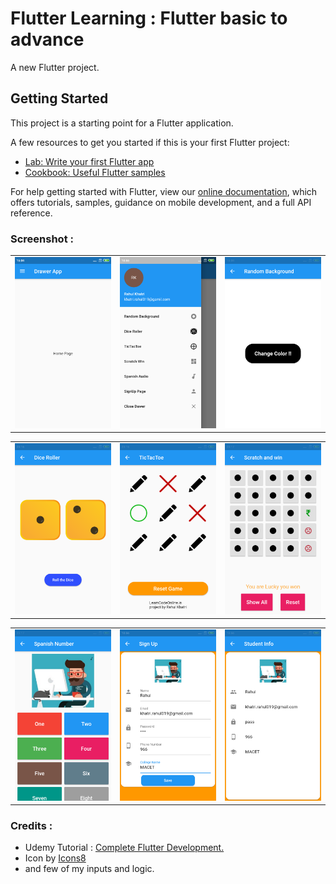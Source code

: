 # Flutter Learning : Flutter basic to advance

A new Flutter project.

## Getting Started

This project is a starting point for a Flutter application.

A few resources to get you started if this is your first Flutter project:

- [Lab: Write your first Flutter app](https://flutter.dev/docs/get-started/codelab)
- [Cookbook: Useful Flutter samples](https://flutter.dev/docs/cookbook)

For help getting started with Flutter, view our
[online documentation](https://flutter.dev/docs), which offers tutorials,
samples, guidance on mobile development, and a full API reference.


### Screenshot :

<table>
  <tr>
    <td>
      <img src="screenshot/drawer_home_page.png" width=270 />
    </td>
    <td>
      <img src="screenshot/drawer_page.png" width=270 />
    </td>
    <td>
      <img src="screenshot/background_ch_home_page.png" width=270 />
    </td>
  </tr>
</table>

<table>
  <tr>
    <td>
      <img src="screenshot/dice_roller.png" width=270 />
    </td>
    <td>
      <img src="screenshot/tictactoe.png" width=270 />
    </td>
    <td>
      <img src="screenshot/scratch_win.png" width=270 />
    </td>
  </tr>
</table>

<table>
  <tr>
    <td>
      <img src="screenshot/spanish_audio.png" width=270 />
    </td>
    <td>
      <img src="screenshot/signup_page.png" width=270 />
    </td>
    <td>
      <img src="screenshot/signup_home_page.png" width=270 />
    </td>
    </tr>
</table>


### Credits :

- Udemy Tutorial : [Complete Flutter Development.](https://www.udemy.com/course/complete-flutter-development) 
- Icon by <a target="_blank" href="https://icons8.com">Icons8</a>
- and few of my inputs and logic.